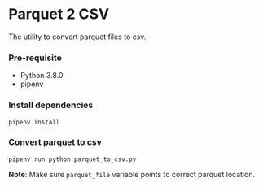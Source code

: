 # Parquet 2 CSV

The utility to convert parquet files to csv.

### Pre-requisite
- Python 3.8.0
- pipenv

### Install dependencies

    pipenv install

### Convert parquet to csv

    pipenv run python parquet_to_csv.py

**Note**: Make sure `parquet_file` variable points to correct parquet location. 